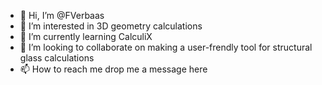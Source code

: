 - 👋 Hi, I’m @FVerbaas
- 👀 I’m interested in 3D geometry calculations 
- 🌱 I’m currently learning CalculiX
- 💞️ I’m looking to collaborate on making a user-frendly tool for structural glass calculations
- 📫 How to reach me drop me a message here
<!---
FVerbaas/FVerbaas is a ✨ special ✨ repository because its `README.md` (this file) appears on your GitHub profile.
You can click the Preview link to take a look at your changes.
--->
